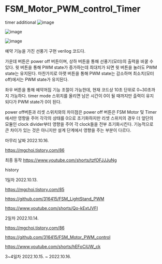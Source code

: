 # FSM_Motor_PWM_control_Timer
timer additional
![image](https://user-images.githubusercontent.com/82801399/196065588-da6bd97c-53e6-42ba-8768-8992c99b4bbc.png)


![image](https://user-images.githubusercontent.com/82801399/196070107-508e6be1-6f3d-4a9c-a87f-db885842f3de.png)


![image](https://user-images.githubusercontent.com/82801399/200523575-069faa2a-cbb7-427f-987e-5998f1dcbbe1.png)


예약 기능을 가진 선풍기 구현 verilog 코드다.

가운데 버튼은 power off 버튼이며, 상하 버튼을 통해 선풍기(모터)의 출력을 바꿀 수 있다. 윗 버튼을 통해 PWM state가 증가하는데 최대치가 되면 윗 버튼을 눌러도 PWM state는 유지된다. 마찬가지로 아랫 버튼을 통해 PWM state는 감소하며 최소치(모터 off)에서는 PWM state가 유지된다.


좌우 버튼을 통해 예약꺼짐 기능 조절이 가능한데, 현재 코드상 10초 단위로 0~30초까지 가능하다. timer mode 스위치를 올리면 남은 시간이 0이 될 때까지만 출력이 유지되다가 PWM state가 0이 된다.

power off버튼과 리셋 스위치와의 차이점은 power off 버튼은 FSM Motor 및 Timer에서만 영향을 주어 각각의 상태를 0으로 초기화하지만 리셋 스위치의 경우 더 앞단의 모듈인 clock divider부터 영향을 주어 각 clock들을 전부 초기화시킨다. 기능적으로 큰 차이가 있는 것은 아니지만 설계 단계에서 영향을 주는 부분이 다르다. 


마무리 날짜 2022.10.16.

https://mgchoi.tistory.com/86

최종 동작
https://www.youtube.com/shorts/tzfOFJJJuNg


history

1일차 2022.10.13.

https://mgchoi.tistory.com/85

https://github.com/316415/FSM_LightStand_PWM

https://www.youtube.com/shorts/Qo-kExtJVFI

2일차 2022.10.14.

https://mgchoi.tistory.com/86

https://github.com/316415/FSM_Motor_PWM_control

https://www.youtube.com/shorts/hEFoCiUW_ck

3~4일차 2022.10.15. ~ 2022.10.16.

